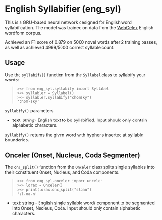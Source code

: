 ﻿# English Syllabifier (eng_syl)
This is a GRU-based neural network designed for English word syllabification. The model was trained on data from the  [WebCelex](http://celex.mpi.nl/) English wordform corpus.

Achieved an F1 score of 0.879 on 5000 novel words after 2 training passes, as well as achieved 4999/5000 correct syllable count.

## Usage

Use the `syllabify()` function from the `Syllabel` class to syllabify your words:

>     >>> from eng_syl.syllabify import Syllabel
>     >>> syllabler = Syllabel()
>     >>> syllabler.syllabify("chomsky")
>     'chom-sky'

`syllabify()` parameters

 - **text**: *string*- English text to be syllabified. Input should only contain alphabetic characters.

`syllabify()` returns the given word with hyphens inserted at syllable boundaries.

## Onceler (Onset, Nucleus, Coda Segmenter)

The `onc_split()` function from the  `Onceler` class splits single syllables into their constituent Onset, Nucleus, and Coda components.

>     >>> from eng_syl.onceler import Onceler
>     >>> lorax = Onceler()
>     >>> print(lorax.onc_split("sloan")
>     'sl-oa-n'

 - text: string - English single syllable word/ component to be segmented into Onset, Nucleus, Coda. Input should only contain alphabetic characters.

